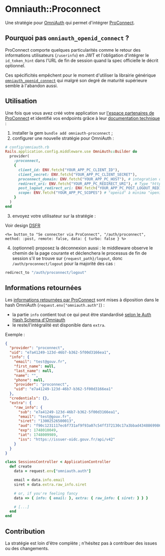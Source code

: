 # Omniauth::Proconnect

Une stratégie pour [OmniAuth](https://github.com/omniauth/omniauth)
qui permet d'intégrer [ProConnect](https://www.proconnect.gouv.fr/).

## Pourquoi pas `omniauth_openid_connect` ?

ProConnect comporte quelques particularités comme le retour des
informations utilisateurs (`/userinfo`) en JWT et l'obligation
d'intégrer le `id_token_hint` dans l'URL de fin de session quand la
spec officielle le décrit optionnel.

Ces spécificités empêchent pour le moment d'utiliser la librairie
générique
[`omniauth_openid_connect`](https://github.com/omniauth/omniauth_openid_connect)
qui malgré son degré de maturité supérieure semble à l'abandon aussi.

## Utilisation

Une fois que vous avez créé votre application sur [l'espace
partenaires de
ProConnect](https://partenaires.proconnect.gouv.fr/apps) et identifié
vos endpoints grâce à leur [documentation
technique](https://partenaires.proconnect.gouv.fr/docs/fournisseur-service/implementation_technique)
:

1. installer la gem `bundle add omniauth-proconnect` ;
2. configurer une nouvelle stratégie pour OmniAuth :

```ruby
# config/omniauth.rb
Rails.application.config.middleware.use OmniAuth::Builder do
  provider(
    :proconnect,
    {
      client_id: ENV.fetch("YOUR_APP_PC_CLIENT_ID"),
      client_secret: ENV.fetch("YOUR_APP_PC_CLIENT_SECRET"),
      proconnect_domain: ENV.fetch("YOUR_APP_PC_HOST"), # integration ou production
      redirect_uri: ENV.fetch("YOUR_APP_PC_REDIRECT_URI"), # Type "https://DOMAIN/auth/proconnect/callback"
      post_logout_redirect_uri: ENV.fetch("YOUR_APP_PC_POST_LOGOUT_REDIRECT_URI"), # Optionnel
      scope: ENV.fetch("YOUR_APP_PC_SCOPES") # "openid" à minima "openid email" voir https://partenaires.proconnect.gouv.fr/docs/fournisseur-service/donnees_fournies
    }
  )
end
```

3. envoyez votre utilisateur sur la stratégie :

Voir design [DSFR](https://partenaires.proconnect.gouv.fr/docs/fournisseur-service/bouton_proconnect)

```erb
<%= button_to "Se connecter via ProConnect", "/auth/proconnect", method: :post, remote: false, data: { turbo: false } %>
```

4. (optionnel) proposez la déconnexion aussi : le middleware observe
   le chemin de la page courante et déclenchera le processus de fin de
   session s'il se trouve sur `{request_path}/logout`, donc
   `/auth/proconnect/logout` pour la majorité des cas :

```ruby
redirect_to "/auth/proconnect/logout"
```

## Informations retournées

Les [informations retournées par
ProConnect](https://partenaires.proconnect.gouv.fr/docs/fournisseur-service/scope-claims)
sont mises à diposition dans le hash OmniAuth
(`request.env["omniauth.auth"]`) :

* la partie `info` contient tout ce qui peut être standardisé [selon
  le Auth Hash Schema d'Omniauth](https://github.com/omniauth/omniauth/wiki/Auth-Hash-Schema)
* le reste/l'intégralité est disponible dans `extra`.

Exemple :

```json
{
  "provider": "proconnect",
  "uid": "e7a41249-123d-46b7-b362-5f00d3166ea1",
  "info": {
    "email": "test@gouv.fr",
    "first_name": null,
    "last_name": null,
    "name": "",
    "phone": null,
    "provider": "proconnect",
    "uid": "e7a41249-123d-46b7-b362-5f00d3166ea1"
  },
  "credentials": {},
  "extra": {
    "raw_info": {
      "sub": "e7a41249-123d-46b7-b362-5f00d3166ea1",
      "email": "test@gouv.fr",
      "siret": "13002526500013",
      "aud": "f90c1231117ec6f731af9f93a07c54ff372130c17a3bbad43488699865d85c64",
      "exp": 1748010049,
      "iat": 1748009989,
      "iss": "https://issuer-oidc.gouv.fr/api/v42"
    }
  }
}
```

```ruby
class SessionsController < ApplicationController
  def create
    data = request.env["omniauth.auth"]

    email = data.info.email
    siret = data.extra.raw_info.siret

    # or, if you're feeling fancy
    data => { info: { email: }, extra: { raw_info: { siret: } } }

    # [...]
  end
end
```

## Contribution

La stratégie est loin d'être complète ; n'hésitez pas à contribuer des
issues ou des changements.
